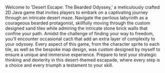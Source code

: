 Welcome to 'Desert Escape: The Bearded Odyssey,' a meticulously crafted 2D Java game that invites players to embark on a captivating journey through an intricate
desert maze. Navigate the perilous labyrinth as a courageous bearded protagonist, skillfully moving through the custom designed sand tiles while admiring the 
intricate stone brick walls that confine your path. Amidst the challenge of finding your way to freedom, you'll encounter occasional cacti that add an extra layer of 
complexity to your odyssey. Every aspect of this game, from the character sprite to each tile, as well as the bespoke map design, was custom designed by myself to 
ensure a unique and immersive experience. Prepare to test your strategic thinking and dexterity in this desert-themed escapade, where every step is a choice and every
triumph a testament to your skill.
